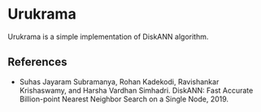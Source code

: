 # Urukrama

Urukrama is a simple implementation of DiskANN algorithm.

## References
* Suhas Jayaram Subramanya, Rohan Kadekodi, Ravishankar Krishaswamy, and Harsha Vardhan
Simhadri. DiskANN: Fast Accurate Billion-point Nearest Neighbor Search on a Single Node, 2019.